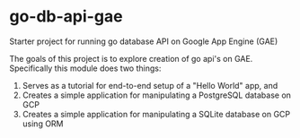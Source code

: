 # go-db-api-gae

Starter project for running go database API on Google App Engine (GAE)

The goals of this project is to explore creation of go api's on GAE. Specifically this module does two things:

1. Serves as a tutorial for end-to-end setup of a "Hello World" app, and
2. Creates a simple application for manipulating a PostgreSQL database on GCP
3. Creates a simple application for manipulating a SQLite database on GCP using ORM
